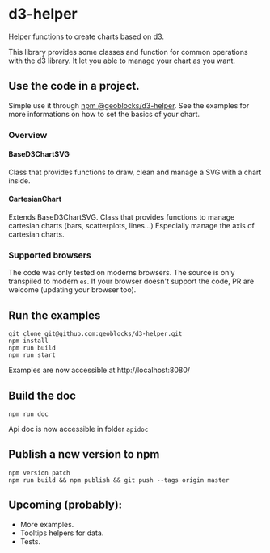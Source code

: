 # d3-helper

Helper functions to create charts based on [d3](https://github.com/d3/d3).

This library provides some classes and function for common operations with the d3 library.
It let you able to manage your chart as you want.

## Use the code in a project.

Simple use it through [npm @geoblocks/d3-helper](https://www.npmjs.com/package/@geoblocks/d3-helper).
See the examples for more informations on how to set the basics of your chart.

### Overview

#### BaseD3ChartSVG

Class that provides functions to draw, clean and manage a SVG with a chart inside.

#### CartesianChart

Extends BaseD3ChartSVG.
Class that provides functions to manage cartesian charts (bars, scatterplots, lines...)
Especially manage the axis of cartesian charts.

### Supported browsers

The code was only tested on moderns browsers. The source is only transpiled to modern `es`.
If your browser doesn't support the code, PR are welcome (updating your browser too).

## Run the examples

```
git clone git@github.com:geoblocks/d3-helper.git
npm install
npm run build
npm run start
```

Examples are now accessible at http://localhost:8080/

## Build the doc

`npm run doc`

Api doc is now accessible in folder `apidoc`

## Publish a new version to npm
```
npm version patch
npm run build && npm publish && git push --tags origin master
```

## Upcoming (probably):

* More examples.
* Tooltips helpers for data.
* Tests.

